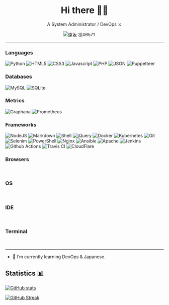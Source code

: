 <h1 align='center'>
  Hi there 👨‍💻
</h1>

<p align='center'>
  A System Administrator / DevOps ⚔️
</p>

<p align='center'>
    <img src="https://img.shields.io/badge/Discord-7289DA?style=for-the-badge&logo=discord&logoColor=white" alt="遠坂 凛#6571">
    <a href="https://github.com/ArturiaPendragon"><img src="https://img.shields.io/badge/GitHub-100000?style=for-the-badge&logo=github&logoColor=white" alt=""></a>
    <a href="https://gitlab.com/ArturiaPendragon"><img src="https://img.shields.io/badge/GitLab-330F63?style=for-the-badge&logo=gitlab&logoColor=white" alt=""></a>
    <a href="https://t.me/ArturiaPendradon"><img src="https://img.shields.io/badge/Telegram-2CA5E0?style=for-the-badge&logo=telegram&logoColor=white" alt=""></a>
    <a href=""><img src="https://img.shields.io/badge/Tutanota-840010?style=for-the-badge&logo=Tutanota&logoColor=white" alt=""></a>
    <a href=""><img src="https://img.shields.io/badge/Signal-%23039BE5.svg?&style=for-the-badge&logo=Signal&logoColor=white" alt=""></a>
    <a href=""><img src="https://img.shields.io/badge/website-000000?style=for-the-badge&logo=About.me&logoColor=white" alt=""></a>
  </a>&nbsp;&nbsp;

----

<h3 id=lang>Languages</h2>
<p>
    <img src="https://img.shields.io/badge/Python-3776AB?style=for-the-badge&logo=python&logoColor=white" alt="Python">
    <img src="https://img.shields.io/badge/HTML5-E34F26?style=for-the-badge&logo=html5&logoColor=white" alt="HTML5">
    <img src="https://img.shields.io/badge/CSS3-1572B6?style=for-the-badge&logo=css3&logoColor=white" alt="CSS3">
    <img src="https://img.shields.io/badge/JavaScript-323330?style=for-the-badge&logo=javascript&logoColor=F7DF1E" alt="Javascript">
    <img src="https://img.shields.io/badge/PHP-777BB4?style=for-the-badge&logo=php&logoColor=white" alt="PHP">
    <img src="https://img.shields.io/badge/json-5E5C5C?style=for-the-badge&logo=json&logoColor=white" alt="JSON">
    <img src="https://img.shields.io/badge/Puppeteer-40B5A4?style=for-the-badge&logo=Puppeteer&logoColor=white" alt="Puppetteer">
</p>
  
<h3 id=lang>Databases</h2>
<p>
    <img src="https://img.shields.io/badge/MySQL-00000F?style=for-the-badge&logo=mysql&logoColor=white" alt="MySQL">
    <img src="https://img.shields.io/badge/SQLite-07405E?style=for-the-badge&logo=sqlite&logoColor=white" alt="SQLite">
</p>
<h3 id=lang>Metrics</h2>
<p>
    <img src="https://img.shields.io/badge/Grafana-F2F4F9?style=for-the-badge&logo=grafana&logoColor=orange&labelColor=F2F4F9" alt="Graphana">
    <img src="https://img.shields.io/badge/Prometheus-000000?style=for-the-badge&logo=prometheus&labelColor=000000" alt="Prometheus">
</p>
<h3 id=lang>Frameworks</h2>
<p>
    <img src="https://img.shields.io/badge/Node.js-339933?style=for-the-badge&logo=nodedotjs&logoColor=white" alt="NodeJS">
    <img src="https://img.shields.io/badge/npm-CB3837?style=for-the-badge&logo=npm&logoColor=white" alt="Markdown">
    <img src="https://img.shields.io/badge/Shell_Script-121011?style=for-the-badge&logo=gnu-bash&logoColor=white" alt="Shell">
    <img src="https://img.shields.io/badge/jQuery-0769AD?style=for-the-badge&logo=jquery&logoColor=white" alt="jQuery">
    <img src="https://img.shields.io/badge/Docker-2CA5E0?style=for-the-badge&logo=docker&logoColor=white" alt="Docker">
    <img src="https://img.shields.io/badge/kubernetes-326ce5.svg?&style=for-the-badge&logo=kubernetes&logoColor=white" alt="Kubernetes">
    <img src="https://img.shields.io/badge/Git-F05032?style=for-the-badge&logo=git&logoColor=white" alt="Git">
    <img src="https://img.shields.io/badge/Selenium-43B02A?style=for-the-badge&logo=Selenium&logoColor=white" alt="Selenim">
    <img src="https://img.shields.io/badge/PowerShell-5391FE?style=for-the-badge&logo=PowerShell&logoColor=white" alt="PowerShell">
    <img src="https://img.shields.io/badge/Nginx-009639?style=for-the-badge&logo=nginx&logoColor=white" alt="Nginx">
    <img src="https://img.shields.io/badge/Ansible-000000?style=for-the-badge&logo=ansible&logoColor=white" alt="Ansible">
    <img src="https://img.shields.io/badge/Apache-D22128?style=for-the-badge&logo=Apache&logoColor=white" alt="Apache">
    <img src="https://img.shields.io/badge/Jenkins-D24939?style=for-the-badge&logo=Jenkins&logoColor=white" alt="Jenkins">
    <img src="https://img.shields.io/badge/GitHub_Actions-2088FF?style=for-the-badge&logo=github-actions&logoColor=white" alt="Github Actions">
    <img src="https://img.shields.io/badge/travis_CI-3EAAAF?style=for-the-badge&logo=travisci&logoColor=white" alt="Travis CI">
    <img src="https://img.shields.io/badge/Cloudflare-F38020?style=for-the-badge&logo=Cloudflare&logoColor=white" alt="CloudFlare">
</p>
<h3 id=lang>Browsers</h2>
<p>
    <img src="https://img.shields.io/badge/Google_chrome-4285F4?style=for-the-badge&logo=Google-chrome&logoColor=white" alt="">
    <img src="https://img.shields.io/badge/Firefox_Browser-FF7139?style=for-the-badge&logo=Firefox-Browser&logoColor=white" alt="">
    <img src="https://img.shields.io/badge/Microsoft_Edge-0078D7?style=for-the-badge&logo=Microsoft-edge&logoColor=white" alt="">
    <img src="https://img.shields.io/badge/Opera-FF1B2D?style=for-the-badge&logo=Opera&logoColor=white" alt="">
    <img src="https://img.shields.io/badge/Brave-FF1B2D?style=for-the-badge&logo=Brave&logoColor=white" alt="">
  <p>
  <h3 id=lang>OS</h2>
<p>
    <img src="https://img.shields.io/badge/Windows-0078D6?style=for-the-badge&logo=windows&logoColor=white" alt="">
    <img src="https://img.shields.io/badge/Linux-FCC624?style=for-the-badge&logo=linux&logoColor=black" alt="">
    <img src="https://img.shields.io/badge/Debian-A81D33?style=for-the-badge&logo=debian&logoColor=white" alt="">
  <p>
  <h3 id=lang>IDE</h2>
<p>
    <img src="https://img.shields.io/badge/Atom-66595C?style=for-the-badge&logo=Atom&logoColor=white" alt="">
    <img src="https://img.shields.io/badge/sublime_text-%23575757.svg?&style=for-the-badge&logo=sublime-text&logoColor=important" alt="">
    <img src="https://img.shields.io/badge/Notepad++-90E59A.svg?style=for-the-badge&logo=notepad%2B%2B&logoColor=black" alt="">
  <p>
  <h3 id=lang>Terminal</h2>
<p>
    <img src="https://img.shields.io/badge/tmux-1BB91F?style=for-the-badge&logo=tmux&logoColor=white" alt="">
    <img src="https://img.shields.io/badge/oh_my_zsh-1A2C34?style=for-the-badge&logo=ohmyzsh&logoColor=white" alt="">
    <img src="https://img.shields.io/badge/GNU%20Bash-4EAA25?style=for-the-badge&logo=GNU%20Bash&logoColor=white" alt="">
  <p>
  
----
    
- 🧐 I’m currently learning DevOps & Japanese.

## Statistics 📊

[![GitHub stats](https://github-readme-stats.vercel.app/api?username=ArturiaPendragon&show_icons=true&count_private=true&theme=tokyonight&hide_border=tru)](https://github.com/anuraghazra/github-readme-stats)

[![GitHub Streak](http://github-readme-streak-stats.herokuapp.com?user=ArturiaPendragon&theme=tokyonight&hide_border=true&date_format=j%2Fn%5B%2FY%5D)](https://git.io/streak-stats)

<!--[![Arturia Pendragon Stats](https://github-readme-stats.vercel.app/api/wakatime?username=ArturiaPendragon&show_icons=true&theme=tokyonight&hide_border=true)](https://wakatime.com/@ArturiaPendragon)-->

<!--
**ArturiaPendragon/ArturiaPendragon** is a ✨ _special_ ✨ repository because its `README.md` (this file) appears on your GitHub profile.

Here are some ideas to get you started:

- 🔭 I’m currently working on ...
- 🌱 I’m currently learning DevOps
- 👯 I’m looking to collaborate on ...
- 🤔 I’m looking for help with ...
- 💬 Ask me about ...
- 📫 How to reach me: ...
- 😄 Pronouns: ...
- ⚡ Fun fact: ...
-->

